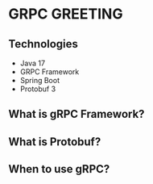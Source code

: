 # GRPC GREETING

## Technologies

- Java 17
- GRPC Framework
- Spring Boot 
- Protobuf 3

## What is gRPC Framework?

## What is Protobuf?

## When to use gRPC?
